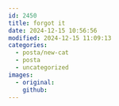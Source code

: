 ```yaml
---
id: 2450
title: forgot it
date: 2024-12-15 10:56:56
modified: 2024-12-15 11:09:13
categories:
  - posta/new-cat
  - posta
  - uncategorized
images:
  - original: 
    github: 
---
```



<!-- wp:image {"id":2398,"sizeSlug":"large","linkDestination":"none"} -->
<figure class="wp-block-image size-large"><img src="http://the-store.local/wp-content/uploads/2023/10/Template-1024x682.jpeg" alt="" class="wp-image-2398"/></figure>
<!-- /wp:image -->
